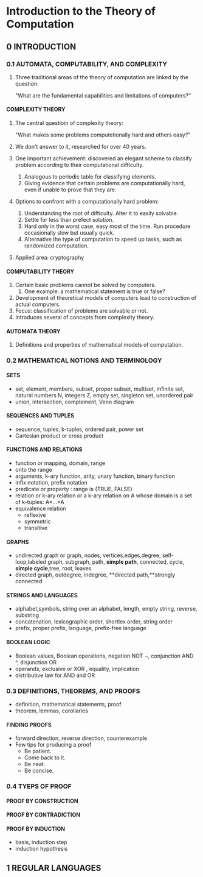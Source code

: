 # Introduction to the Theory of Computation

## 0 INTRODUCTION

### 0.1 AUTOMATA, COMPUTABILITY, AND COMPLEXITY

1. Three traditional areas of the theory of computation are linked by the question: 

   "What are the fundamental capabilities and limitations of computers?"

#### COMPLEXITY THEORY

1. The central questioin of complexity theory:

   "What makes some problems computetionally hard and others easy?"

2. We don't answer to it, researched for over 40 years.

3. One important achievement: discovered an elegant scheme to classify problem according to their computational difficulty. 

   1.  Analogous to periodic table for classifying elements. 
   2. Giving evidence that certain problems are computationally hard, even if unable to prove that they are.

4. Options to confront with a computationally hard problem:

   1. Understanding the root of difficulty. Alter it to easily solvable.
   2. Settle for less than prefect solution.
   3. Hard only in the worst case, easy most of the time. Run procedure occasionally slow but usually quick.
   4. Alternative the type of computation to speed up tasks, such as randomized computation.  

5. Applied area: cryptography

#### COMPUTABILITY THEORY

1. Certain basic problems cannot be solved by computers.
   1. One example: a mathematical statement is true or false?
2. Development of theoretical models of computers lead to construction of actual computers.
3. Focus: classification of problems are solvable or not.
4. Introduces several of concepts from complexity theory.

#### AUTOMATA THEORY

1. Definitions and properties of mathematical models of computation.

### 0.2 MATHEMATICAL NOTIONS AND TERMINOLOGY

#### SETS

+ set, element, members, subset, proper subset, multiset, infinite set, natural numbers N, integers Z, empty set, singleton set, unordered pair
+ union, intersection, complement, Venn diagram

#### SEQUENCES AND TUPLES

+ sequence, tuples, k-tuples, ordered pair, power set
+ Cartesian product or cross product

#### FUNCTIONS AND RELATIONS

+ function or mapping, domain, range
+ onto the range
+ arguments, k-ary function, arity, unary function, binary function
+ infix notation, prefix notation
+ predicate or property : range is {TRUE, FALSE}
+ relation or k-ary relation or a k-ary relation on A whose domain is a set of k-tuples: A×...×A
+ equivalence relation
  + reflexive
  + symmetric
  + transitive

#### GRAPHS

+ undirected graph or graph, nodes, vertices,edges,degree, self-loop,labeled graph, subgraph, path, **simple path**, connected, cycle, **simple cycle**,tree, root, leaves
+ directed graph, outdegree, indegree, **directed path,**strongly connected

#### STRINGS AND LANGUAGES

+ alphabet,symbols, string over an alphabet, length, empty string, reverse, substring
+ concatenation, lexicographic order, shortlex order, string order
+ prefix, proper prefix, language, prefix-free language

#### BOOLEAN LOGIC

+ Boolean values, Boolean operations, negation NOT ¬, conjunction AND ^, disjunction OR 
+ operands, exclusive or XOR , equality, implication
+ distributive law for AND and OR

### 0.3 DEFINITIONS, THEOREMS, AND PROOFS

+ definition, mathematical statements, proof
+ theorem, lemmas, corollaries

#### FINDING PROOFS

+ forward direction, reverse direction, counterexample
+ Few tips for producing a proof
  + Be patient.
  + Come back to it.
  + Be neat.
  + Be concise.

### 0.4 TYEPS OF PROOF

#### PROOF BY CONSTRUCTION

#### PROOF BY CONTRADICTION

#### PROOF BY INDUCTION

+ basis, induction step
+ induction hypothesis

## 1 REGULAR LANGUAGES




